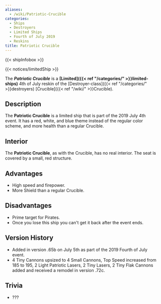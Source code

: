 ```yaml
---
aliases:
  - /wiki/Patriotic-Crucible
categories:
  - Ships
  - Destroyers
  - Limited Ships
  - Fourth of July 2019
  - Reskins
title: Patriotic Crucible
---
```


{{< shipInfobox >}}

{{< notices/limitedShip >}}

The **_Patriotic Crucible_** is a **[Limited]({{< ref "/categories/" >}}limited-ships)** 4th of July reskin of the [Destroyer-class]({{< ref "/categories/" >}}destroyers) [Crucible]({{< ref "/wiki/" >}}Crucible).

## Description

The **Patriotic Crucible** is a limited ship that is part of the 2019 July 4th event. It has a red, white, and blue theme instead of the regular color scheme, and more health than a regular Crucible.

## Interior

The **Patriotic Crucible**, as with the Crucible, has no real interior. The seat is covered by a small, red structure.

## Advantages

- High speed and firepower.
- More Shield than a regular Crucible.

## Disadvantages

- Prime target for Pirates.
- Once you lose this ship you can't get it back after the event ends.

## Version History

- Added in version .65b on July 5th as part of the 2019 Fourth of July event.
- 4 Tiny Cannons upsized to 4 Small Cannons, Top Speed increased from 185 to 195, 2 Light Patriotic Lasers, 2 Tiny Lasers, 2 Tiny Flak Cannons added and received a remodel in version .72c.

## Trivia

- ???
